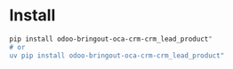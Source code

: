 # Install

```bash
pip install odoo-bringout-oca-crm-crm_lead_product"
# or
uv pip install odoo-bringout-oca-crm-crm_lead_product"
```

